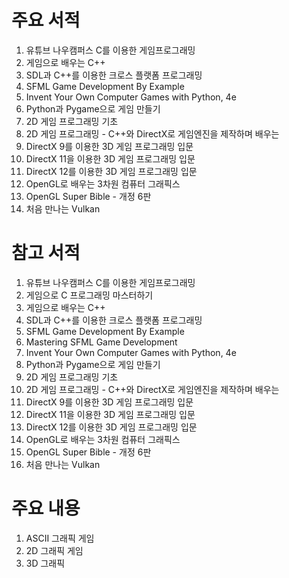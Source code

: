 # 주요 서적
1. 유튜브 나우캠퍼스 C를 이용한 게임프로그래밍
2. 게임으로 배우는 C++
3. SDL과 C++를 이용한 크로스 플랫폼 프로그래밍
4. SFML Game Development By Example
5. Invent Your Own Computer Games with Python, 4e
6. Python과 Pygame으로 게임 만들기
7. 2D 게임 프로그래밍 기초
8. 2D 게임 프로그래밍 - C++와 DirectX로 게임엔진을 제작하며 배우는
9. DirectX 9를 이용한 3D 게임 프로그래밍 입문
10. DirectX 11을 이용한 3D 게임 프로그래밍 입문
11. DirectX 12를 이용한 3D 게임 프로그래밍 입문
12. OpenGL로 배우는 3차원 컴퓨터 그래픽스
13. OpenGL Super Bible - 개정 6판
14. 처음 만나는 Vulkan

# 참고 서적
1. 유튜브 나우캠퍼스 C를 이용한 게임프로그래밍
2. 게임으로 C 프로그래밍 마스터하기
3. 게임으로 배우는 C++
4. SDL과 C++를 이용한 크로스 플랫폼 프로그래밍
5. SFML Game Development By Example
6. Mastering SFML Game Development
7. Invent Your Own Computer Games with Python, 4e
8. Python과 Pygame으로 게임 만들기
9. 2D 게임 프로그래밍 기초
10. 2D 게임 프로그래밍 - C++와 DirectX로 게임엔진을 제작하며 배우는
11. DirectX 9를 이용한 3D 게임 프로그래밍 입문
12. DirectX 11을 이용한 3D 게임 프로그래밍 입문
13. DirectX 12를 이용한 3D 게임 프로그래밍 입문
14. OpenGL로 배우는 3차원 컴퓨터 그래픽스
15. OpenGL Super Bible - 개정 6판
16. 처음 만나는 Vulkan

# 주요 내용
1. ASCII 그래픽 게임
2. 2D 그래픽 게임
3. 3D 그래픽
